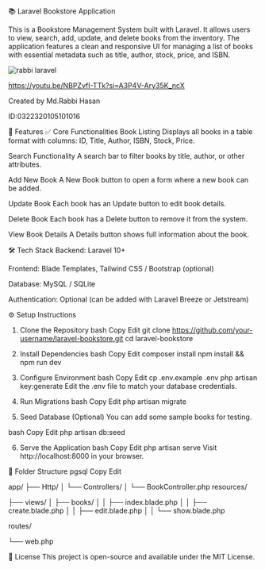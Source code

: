 📚 Laravel Bookstore Application


This is a Bookstore Management System built with Laravel. It allows users to view, search, add, update, and delete books from the inventory. The application features a clean and responsive UI for managing a list of books with essential metadata such as title, author, stock, price, and ISBN.

![rabbi laravel](https://github.com/user-attachments/assets/9aa528a4-136f-4d46-acb9-1bb87d134ba2)




https://youtu.be/NBPZvfI-TTk?si=A3P4V-Ary35K_ncX 




Created by Md.Rabbi Hasan 




ID:0322320105101016


🚀 Features
✅ Core Functionalities
Book Listing
Displays all books in a table format with columns: ID, Title, Author, ISBN, Stock, Price.

Search Functionality
A search bar to filter books by title, author, or other attributes.

Add New Book
A New Book button to open a form where a new book can be added.

Update Book
Each book has an Update button to edit book details.

Delete Book
Each book has a Delete button to remove it from the system.

View Book Details
A Details button shows full information about the book.

🛠️ Tech Stack
Backend: Laravel 10+

Frontend: Blade Templates, Tailwind CSS / Bootstrap (optional)

Database: MySQL / SQLite

Authentication: Optional (can be added with Laravel Breeze or Jetstream)

⚙️ Setup Instructions
1. Clone the Repository
bash
Copy
Edit
git clone https://github.com/your-username/laravel-bookstore.git
cd laravel-bookstore

3. Install Dependencies
bash
Copy
Edit
composer install
npm install && npm run dev

5. Configure Environment
bash
Copy
Edit
cp .env.example .env
php artisan key:generate
Edit the .env file to match your database credentials.


7. Run Migrations
bash
Copy
Edit
php artisan migrate
8. Seed Database (Optional)
You can add some sample books for testing.

bash
Copy
Edit
php artisan db:seed

6. Serve the Application
bash
Copy
Edit
php artisan serve
Visit http://localhost:8000 in your browser.


📂 Folder Structure
pgsql
Copy
Edit

app/
├── Http/
│   └── Controllers/
│       └── BookController.php
resources/

├── views/
│   ├── books/
│   │   ├── index.blade.php
│   │   ├── create.blade.php
│   │   ├── edit.blade.php
│   │   └── show.blade.php

routes/

└── web.php 

📝 License
This project is open-source and available under the MIT License. 
